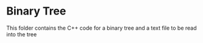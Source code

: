# Binary Tree

This folder contains the C++ code for a binary tree and a text file to be read into the tree
